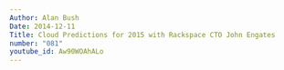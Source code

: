 ```yaml
---
Author: Alan Bush
Date: 2014-12-11
Title: Cloud Predictions for 2015 with Rackspace CTO John Engates
number: "081"
youtube_id: Aw90WOAhALo
---
```



